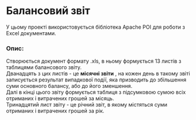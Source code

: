 # Балансовий звіт
У цьому проекті використовується бібліотека Apache POI для роботи з Excel документами.

### Опис:
Створюється документ формату .xls, в ньому формується 13 листів з таблицями балансового звіту.  
Дванадцять з цих листів - це **місячні звіти** , на кожен день в такому звіті записується 
результат випадкової події, яка призводить до збільшення суми основного балансу, або до його зменшення.  
Далі в кінці цього звіту формується таблиця з підсумковою сумою всіх отриманих і витрачених грошей за місяць.  
Тринадцятий лист звіту - це річний звіт, в якому містяться суми отриманих і витрачених грошей за рік.
